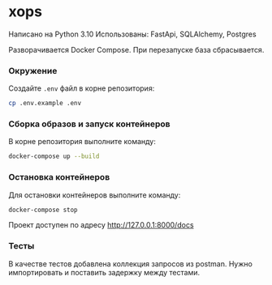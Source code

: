 # xops
Написано на Python 3.10
Использованы: FastApi, SQLAlchemy, Postgres

Разворачивается Docker Compose.
При перезапуске база сбрасывается.

### Окружение
Создайте `.env` файл в корне репозитория:
```bash
cp .env.example .env
```

### Сборка образов и запуск контейнеров
В корне репозитория выполните команду:
```bash
docker-compose up --build
```

### Остановка контейнеров
Для остановки контейнеров выполните команду:
```bash
docker-compose stop
```

Проект доступен по адресу http://127.0.0.1:8000/docs


### Тесты
В качестве тестов добавлена коллекция запросов из postman.
Нужно импортировать и поставить задержку между тестами.
